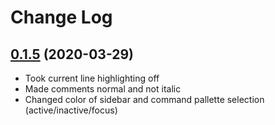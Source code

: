 # Change Log

<a name="0.1.5"></a>

## [0.1.5](https://github.com/PiyushDatta/simple_red_white_dark/commit/244b5bce8329e16fc96f748eaf6872851c1f443f) (2020-03-29)

- Took current line highlighting off
- Made comments normal and not italic
- Changed color of sidebar and command pallette selection (active/inactive/focus)
